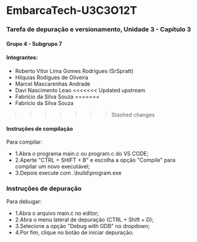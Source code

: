 # EmbarcaTech-U3C3O12T
### Tarefa de depuração e versionamento, Unidade 3 - Capítulo 3
#### Grupo 4 - Subgrupo 7
#### Integrantes:
* Roberto Vítor Lima Gomes Rodrigues (SrSpratt)
* Hilquias Rodigues de Oliveira
* Marcel Mascarenhas Andrade
* Davi Nascimento Leao
<<<<<<< Updated upstream
* Fabrício da Silva Souza
=======
* Fabrício da Silva Souza 
>>>>>>> Stashed changes


#### Instruções de compilação
Para compilar:
* 1.Abra o programa main.c ou program.c do VS CODE;
* 2.Aperte "CTRL + SHIFT + B" e escolha a opção "Compile" para compilar um novo executável;
* 3.Depois execute com .\build\program.exe

### Instruções de depuração
Para debugar:
* 1.Abra o arquivo main.c no editor; 
* 2.Abra o menu lateral de depuração (CTRL + Shift + D);
* 3.Selecione a opção "Debug with GDB" no dropdown;
* 4.Por fim, clique no botão de iniciar depuração.
